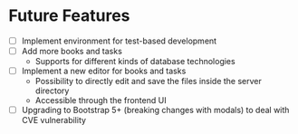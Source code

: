 # Future Features

- [ ] Implement environment for test-based development
- [ ] Add more books and tasks
    - Supports for different kinds of database technologies
- [ ] Implement a new editor for books and tasks
    - Possibility to directly edit and save the files inside the server directory
    - Accessible through the frontend UI
- [ ] Upgrading to Bootstrap 5+ (breaking changes with modals) to deal with CVE vulnerability